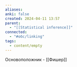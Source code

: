 ```yaml
---
aliases: 
anki: false
created: 2024-04-11 13:57
parent:
  - "[[Statistical inference]]"
connected:
  - "#обс/linking"
tags:
  - content/empty
---
```

Основоположник - [[Фишер]]